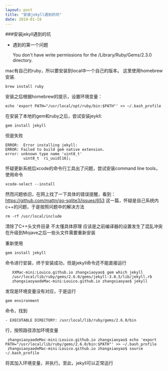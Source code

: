```yaml
---
layout: post
title: "安装jekyll遇到的坑"
date: 2019-01-19
---
```



###安装jekyll遇到的坑

* 遇到的第一个问题

    You don't have write permissions for the /Library/Ruby/Gems/2.3.0 directory.

mac有自己的ruby，所以要安装到local中一个自己的版本。
这里使用homebrew安装.
 
    brew install ruby

安装之后根据homebrew的提示，设置环境变量：

    echo 'export PATH="/usr/local/opt/ruby/bin:$PATH"' >> ~/.bash_profile

在安装了本地的gem和ruby之后，尝试安装jeykll:

    gem install jekyll 

但是失败

    ERROR:  Error installing jekyll:
	ERROR: Failed to build gem native extension.
	error: unknown type name 'uint8_t'
            uint8_t  ri_uuid[16];
            
怀疑更新系统后xcode的命令行工具出了问题，尝试安装command line tools，
使用命令

    xcode-select --install

然而问题依旧，在网上找了一下具体的错误提醒，看到：https://github.com/mattn/go-sqlite3/issues/653
                        这一篇，怀疑是自己系统内c++的问题，于是按照问题中的解决方法
                        
    rm -rf /usr/local/include 
清除了C++头文件目录 不太懂具体原理 应该是之前编译器的设置发生了混乱冲突 在升级到Mojave之后一些头文件需要重新安装

重新使用
    
    gem install jekyll
    
命令进行安装，终于安装成功，但是jekyll命令还不能直接运行
    
    
       XXMac-mini:Louico.github.io zhangxiaoyao$ gem which jekyll
       /usr/local/lib/ruby/gems/2.6.0/gems/jekyll-3.8.5/lib/jekyll.rb
       zhangxiaoyaodeMac-mini:Louico.github.io zhangxiaoyao$ jekyll

发现是环境变量没有对应，于是运行
 
    gem environment
    
命令，找到
        
    - EXECUTABLE DIRECTORY: /usr/local/lib/ruby/gems/2.6.0/bin 
行，按照路径添加环境变量


     zhangxiaoyaodeMac-mini:Louico.github.io zhangxiaoyao$ echo 'export PATH="/usr/local/lib/ruby/gems/2.6.0/bin:$PATH"' >> ~/.bash_profile
     zhangxiaoyaodeMac-mini:Louico.github.io zhangxiaoyao$ source ~/.bash_profile
将其加入环境变量，并执行。至此，jekyll可以正常运行

